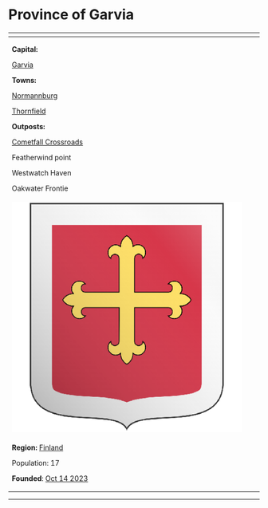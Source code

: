 # Province of Garvia

<table data-view="cards"><thead><tr><th></th><th></th><th></th></tr></thead><tbody><tr><td><p><strong>Capital:</strong> </p><p><a href="garvia/">Garvia</a></p><p></p><p><strong>Towns:</strong> </p><p><a href="normannburg.md">Normannburg</a></p><p><a href="thornfield/">Thornfield</a></p><p></p><p><strong>Outposts:</strong> </p><p><a href="garvia/cometfall-crossroads.md">Cometfall Crossroads</a></p><p>Featherwind point</p><p>Westwatch Haven</p><p>Oakwater Frontie</p></td><td></td><td><br><br></td></tr><tr><td><img src="../../../../.gitbook/assets/ProvinceofGarvia (2).png" alt="" data-size="original"></td><td></td><td></td></tr><tr><td><p><strong>Region:</strong> <a href="./">Finland</a></p><p>Population: 17</p><p><strong>Founded</strong>: <a href="../../../../additional-guides-and-commands/others/server-dates/october-23.md#oct-14th">Oct 14 2023</a><br></p></td><td></td><td></td></tr></tbody></table>

***
